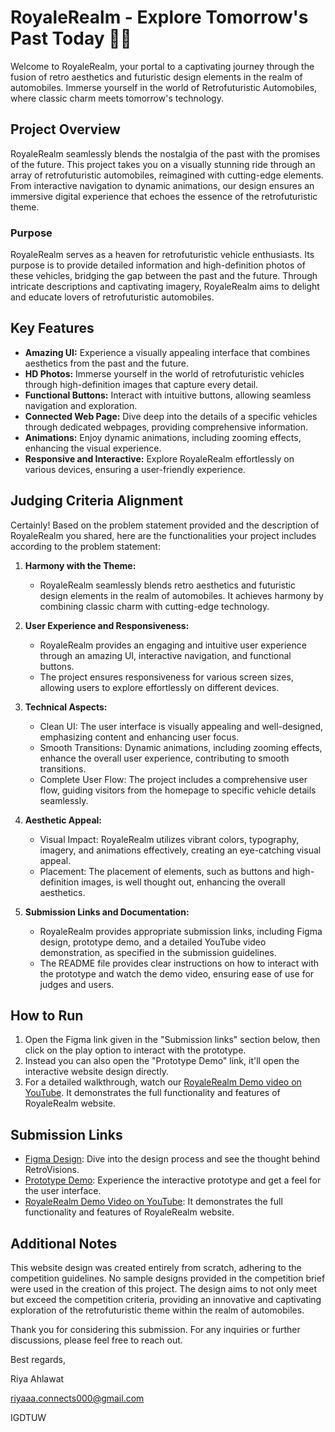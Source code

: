 # RoyaleRealm - Explore Tomorrow's Past Today 🚗✨

Welcome to RoyaleRealm, your portal to a captivating journey through the fusion of retro aesthetics and futuristic design elements in the realm of automobiles. Immerse yourself in the world of Retrofuturistic Automobiles, where classic charm meets tomorrow's technology.

## Project Overview

RoyaleRealm seamlessly blends the nostalgia of the past with the promises of the future. This project takes you on a visually stunning ride through an array of retrofuturistic automobiles, reimagined with cutting-edge elements. From interactive navigation to dynamic animations, our design ensures an immersive digital experience that echoes the essence of the retrofuturistic theme.

### Purpose

RoyaleRealm serves as a heaven for retrofuturistic vehicle enthusiasts. Its purpose is to provide detailed information and high-definition photos of these vehicles, bridging the gap between the past and the future. Through intricate descriptions and captivating imagery, RoyaleRealm aims to delight and educate lovers of retrofuturistic automobiles.

## Key Features

- **Amazing UI:** Experience a visually appealing interface that combines aesthetics from the past and the future.
- **HD Photos:** Immerse yourself in the world of retrofuturistic vehicles through high-definition images that capture every detail.
- **Functional Buttons:** Interact with intuitive buttons, allowing seamless navigation and exploration.
- **Connected Web Page:** Dive deep into the details of a specific vehicles through dedicated webpages, providing comprehensive information.
- **Animations:** Enjoy dynamic animations, including zooming effects, enhancing the visual experience.
- **Responsive and Interactive:** Explore RoyaleRealm effortlessly on various devices, ensuring a user-friendly experience.

## Judging Criteria Alignment

Certainly! Based on the problem statement provided and the description of RoyaleRealm you shared, here are the functionalities your project includes according to the problem statement:

1. **Harmony with the Theme:**
   - RoyaleRealm seamlessly blends retro aesthetics and futuristic design elements in the realm of automobiles. It achieves harmony by combining classic charm with cutting-edge technology.

2. **User Experience and Responsiveness:**
   - RoyaleRealm provides an engaging and intuitive user experience through an amazing UI, interactive navigation, and functional buttons.
   - The project ensures responsiveness for various screen sizes, allowing users to explore effortlessly on different devices.

3. **Technical Aspects:**
   - Clean UI: The user interface is visually appealing and well-designed, emphasizing content and enhancing user focus.
   - Smooth Transitions: Dynamic animations, including zooming effects, enhance the overall user experience, contributing to smooth transitions.
   - Complete User Flow: The project includes a comprehensive user flow, guiding visitors from the homepage to specific vehicle details seamlessly.

4. **Aesthetic Appeal:**
   - Visual Impact: RoyaleRealm utilizes vibrant colors, typography, imagery, and animations effectively, creating an eye-catching visual appeal.
   - Placement: The placement of elements, such as buttons and high-definition images, is well thought out, enhancing the overall aesthetics.

5. **Submission Links and Documentation:**
   - RoyaleRealm provides appropriate submission links, including Figma design, prototype demo, and a detailed YouTube video demonstration, as specified in the submission guidelines.
   - The README file provides clear instructions on how to interact with the prototype and watch the demo video, ensuring ease of use for judges and users.


## How to Run

1. Open the Figma link given in the "Submission links" section below, then click on the play option to interact with the prototype.
2. Instead you can also open the "Prototype Demo" link, it'll open the interactive website design directly.
3. For a detailed walkthrough, watch our [RoyaleRealm Demo video on YouTube]( https://youtu.be/-7Eq0mQDldM). It demonstrates the full functionality and features of RoyaleRealm website.

## Submission Links

- [Figma Design](https://www.figma.com/file/En4jLQQrWmg9fVTonW4Oxq/Retrofuturistic?type=design&node-id=0%3A1&mode=design&t=8L6RFP8FSjOgP6Cy-1): Dive into the design process and see the thought behind RetroVisions.
- [Prototype Demo](https://www.figma.com/proto/En4jLQQrWmg9fVTonW4Oxq/Retrofuturistic?type=design&node-id=204-6&t=3MddyalwP2jFlIoG-1&scaling=min-zoom&page-id=0%3A1&starting-point-node-id=204%3A6&mode=design): Experience the interactive prototype and get a feel for the user interface.
- [RoyaleRealm Demo Video on YouTube]( https://youtu.be/-7Eq0mQDldM): It demonstrates the full functionality and features of RoyaleRealm website.

## Additional Notes

This website design was created entirely from scratch, adhering to the competition guidelines. No sample designs provided in the competition brief were used in the creation of this project. The design aims to not only meet but exceed the competition criteria, providing an innovative and captivating exploration of the retrofuturistic theme within the realm of automobiles.

Thank you for considering this submission. For any inquiries or further discussions, please feel free to reach out.

Best regards,

Riya Ahlawat

riyaaa.connects000@gmail.com

IGDTUW
